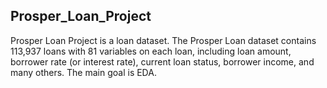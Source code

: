 ## Prosper_Loan_Project
Prosper Loan Project is a loan dataset. The Prosper Loan dataset contains 113,937 loans with 81 variables on each loan, including loan amount, borrower rate (or interest rate), current loan status, borrower income, and many others. The main goal is EDA.
